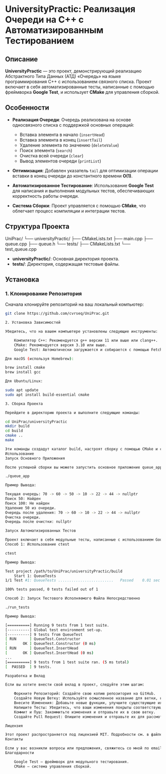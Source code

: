 # UniversityPractic: Реализация Очереди на C++ с Автоматизированным Тестированием

## Описание

**UniversityPractic** — это проект, демонстрирующий реализацию Абстрактного Типа Данных (АТД) «Очередь» на языке программирования C++ с использованием связного списка. Проект включает в себя автоматизированные тесты, написанные с помощью фреймворка **Google Test**, и использует **CMake** для управления сборкой.

## Особенности

- **Реализация Очереди**: Очередь реализована на основе односвязного списка с поддержкой основных операций:
  - Вставка элемента в начало (`insertHead`)
  - Вставка элемента в конец (`insertTail`)
  - Удаление элемента по значению (`deleteValue`)
  - Поиск элемента (`search`)
  - Очистка всей очереди (`clear`)
  - Вывод элементов очереди (`printList`)
  
- **Оптимизация**: Добавлен указатель `tail` для оптимизации операции вставки в конец очереди до константного времени **O(1)**.

- **Автоматизированное Тестирование**: Использование **Google Test** для написания и выполнения модульных тестов, обеспечивающих корректность работы очереди.

- **Система Сборки**: Проект управляется с помощью **CMake**, что облегчает процесс компиляции и интеграции тестов.

## Структура Проекта

UniPrac/ └── universityPractic/ ├── CMakeLists.txt ├── main.cpp ├── queue.cpp ├── queue.h └── tests/ ├── CMakeLists.txt └── test_queue.cpp


- **universityPractic/**: Основная директория проекта.
- **tests/**: Директория, содержащая тестовые файлы.

## Установка

### 1. Клонирование Репозитория

Сначала клонируйте репозиторий на ваш локальный компьютер:

```bash
git clone https://github.com/cvrseq/UniPrac.git

2. Установка Зависимостей

Убедитесь, что на вашем компьютере установлены следующие инструменты:

    Компилятор C++: Рекомендуется g++ версии 11 или выше или clang++.
    CMake: Рекомендуется версия 3.10 или выше.
    Google Test: Автоматически загружается и собирается с помощью FetchContent в CMake, поэтому дополнительная установка не требуется.

Для macOS (используя Homebrew):

brew install cmake
brew install gcc

Для Ubuntu/Linux:

sudo apt update
sudo apt install build-essential cmake

3. Сборка Проекта

Перейдите в директорию проекта и выполните следующие команды:

cd UniPrac/universityPractic
mkdir build
cd build
cmake ..
make

Эти команды создадут каталог build, настроят сборку с помощью CMake и скомпилируют проект.
Использование
Запуск Основного Приложения

После успешной сборки вы можете запустить основное приложение queue_app:

./queue_app

Пример Вывода:

Текущая очередь: 70 -> 60 -> 50 -> 10 -> 22 -> 44 -> nullptr
Поиск 50: Найден
Поиск 100: Не найден
Удаление 50 из очереди.
Очередь после удаления: 70 -> 60 -> 10 -> 22 -> 44 -> nullptr
Очистка очереди.
Очередь после очистки: nullptr

Запуск Автоматизированных Тестов

Проект включает в себя модульные тесты, написанные с использованием Google Test. Для их запуска выполните одну из следующих команд из директории build:
Способ 1: Использование ctest

ctest

Пример Вывода:

Test project /path/to/UniPrac/universityPractic/build
    Start 1: QueueTests
1/1 Test #1: QueueTests .........................   Passed    0.01 sec

100% tests passed, 0 tests failed out of 1

Способ 2: Запуск Тестового Исполняемого Файла Непосредственно

./run_tests

Пример Вывода:

[==========] Running 9 tests from 1 test suite.
[----------] Global test environment set-up.
[----------] 9 tests from QueueTest
[ RUN      ] QueueTest.Constructor
[       OK ] QueueTest.Constructor (0 ms)
[ RUN      ] QueueTest.InsertHead
[       OK ] QueueTest.InsertHead (0 ms)
...
[==========] 9 tests from 1 test suite ran. (5 ms total)
[  PASSED  ] 9 tests.

Разработка и Вклад

Если вы хотите внести свой вклад в проект, следуйте этим шагам:

    Форкните Репозиторий: Создайте свою копию репозитория на GitHub.
    Создайте Новую Ветку: Используйте осмысленное название для ветки, например, feature/new-feature.
    Внесите Изменения: Добавьте новые функции, улучшите существующие или исправьте ошибки.
    Напишите Тесты: Убедитесь, что ваши изменения покрыты соответствующими тестами.
    Коммит и Пуш: Закоммитьте изменения и отправьте их в свою ветку.
    Создайте Pull Request: Опишите изменения и отправьте их для рассмотрения.

Лицензия

Этот проект распространяется под лицензией MIT. Подробности см. в файле LICENSE.
Контакты

Если у вас возникли вопросы или предложения, свяжитесь со мной по email@example.com.
Благодарности

    Google Test — фреймворк для модульного тестирования.
    CMake — система управления сборкой.
